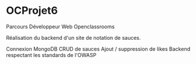 # OCProjet6

Parcours Développeur Web Openclassrooms

Réalisation du backend d'un site de notation de sauces.

Connexion MongoDB
CRUD de sauces
Ajout / suppression de likes
Backend respectant les standards de l'OWASP